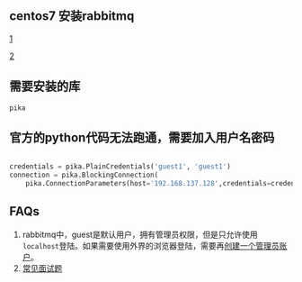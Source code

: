 ## centos7 安装rabbitmq

[1](https://blog.csdn.net/yexiaomodemo/article/details/80473411)

[2](https://www.cnblogs.com/yang-hao/p/11737646.html)



## 需要安装的库

`pika`



## 官方的python代码无法跑通，需要加入用户名密码

```python

credentials = pika.PlainCredentials('guest1', 'guest1')
connection = pika.BlockingConnection(
    pika.ConnectionParameters(host='192.168.137.128',credentials=credentials))
```



## FAQs

1. rabbitmq中，guest是默认用户，拥有管理员权限，但是只允许使用`localhost`登陆。如果需要使用外界的浏览器登陆，需要再[创建一个管理员账户](https://www.cnblogs.com/gongshun/p/10694659.html)。
2. [常见面试题](https://www.cnblogs.com/lanshengyougu/p/13953990.html)

